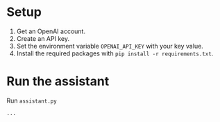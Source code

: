 # Setup

1. Get an OpenAI account.
1. Create an API key.
1. Set the environment variable `OPENAI_API_KEY` with your key value.
1. Install the required packages with `pip install -r requirements.txt`.


# Run the assistant

Run `assistant.py`

```
...
```
